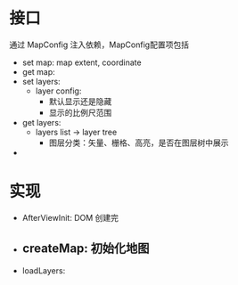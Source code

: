 # 接口
通过 MapConfig 注入依赖，MapConfig配置项包括
- set map: map extent, coordinate
- get map:
- set layers: 
  - layer config: 
    - 默认显示还是隐藏
    - 显示的比例尺范围
- get layers: 
  - layers list -> layer tree
    - 图层分类：矢量、栅格、高亮，是否在图层树中展示
- 


# 实现
- AfterViewInit: DOM 创建完
- createMap: 初始化地图
  - 
- loadLayers: 